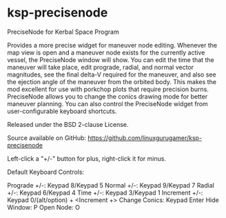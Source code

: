 ksp-precisenode
===============

PreciseNode for Kerbal Space Program

Provides a more precise widget for maneuver node editing.  Whenever the map view is open and a maneuver node exists for the currently active vessel, the PreciseNode window will show.  You can edit the time that the maneuver will take place, edit prograde, radial, and normal vector magnitudes, see the final delta-V required for the maneuver, and also see the ejection angle of the maneuver from the orbited body.  This makes the mod excellent for use with porkchop plots that require precision burns.  PreciseNode allows you to change the conics drawing mode for better maneuver planning.  You can also control the PreciseNode widget from user-configurable keyboard shortcuts.



Released under the BSD 2-clause License.

Source available on GitHub: https://github.com/linuxgurugamer/ksp-precisenode


Left-click a "+/-" button for plus, right-click it for minus.


Default Keyboard Controls:

Prograde +/-: Keypad 8/Keypad 5
Normal +/-: Keypad 9/Keypad 7
Radial +/-: Keypad 6/Keypad 4
Time +/-: Keypad 3/Keypad 1
Increment +/-: Keypad 0/(alt/option) + <Increment +>
Change Conics: Keypad Enter
Hide Window: P
Open Node: O


